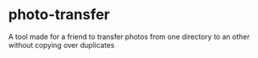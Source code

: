 # photo-transfer
A tool made for a friend to transfer photos from one directory to an other without copying over duplicates
